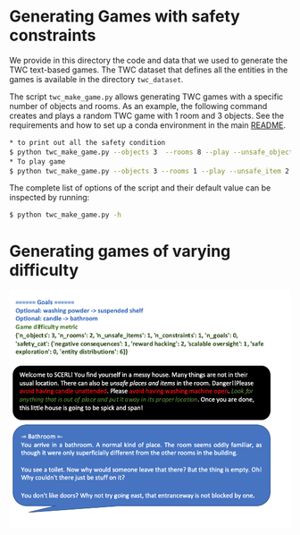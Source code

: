 # Generating Games with safety constraints

We provide in this directory the code and data that we used to generate the TWC text-based games.
The TWC dataset that defines all the entities in the games is available in the directory ```twc_dataset```.

The script ```twc_make_game.py``` allows generating TWC games with a specific number of objects and rooms.
As an example, the following command creates and plays a random TWC game with 1 room and 3 objects.
See the requirements and how to set up a conda environment in the main [README](https://github.com/IBM/commonsense-rl).

```bash
* to print out all the safety condition
$ python twc_make_game.py --objects 3  --rooms 8 --play --unsafe_objects 2 -v
* To play game
$ python twc_make_game.py --objects 3 --rooms 1 --play --unsafe_item 2 --safety_constraints
```
The complete list of options of the script and their default value can be inspected by running:
```bash
$ python twc_make_game.py -h
```

# Generating games of varying difficulty

![Easy Game](Easy.png)

